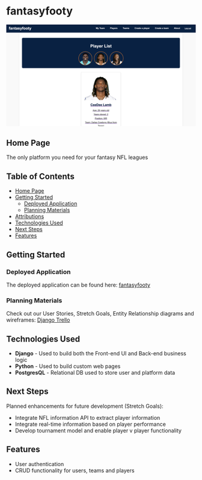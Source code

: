 # fantasyfooty

![Screenshot of application](main_app/static/images/logo.png)

## Home Page

The only platform you need for your fantasy NFL leagues

## Table of Contents

- [Home Page](#Home-Page)
- [Getting Started](#getting-started)
  - [Deployed Application](#deployed-application)
  - [Planning Materials](#planning-materials)
- [Attributions](#attributions)
- [Technologies Used](#technologies-used)
- [Next Steps](#next-steps)
- [Features](#features)

## Getting Started

### Deployed Application

The deployed application can be found here: [fantasyfooty](https://fantasyfooty.onrender.com)

### Planning Materials

Check out our User Stories, Stretch Goals, Entity Relationship diagrams and wireframes: [Django Trello](https://trello.com/b/KOLq485o/fantasyfooty)

## Technologies Used

- **Django** - Used to build both the Front-end UI and Back-end business logic
- **Python** - Used to build custom web pages
- **PostgresQL** - Relational DB used to store user and platform data

## Next Steps

Planned enhancements for future development (Stretch Goals):

- Integrate NFL information API to extract player information
- Integrate real-time information based on player performance
- Develop tournament model and enable player v player functionality

## Features

- User authentication
- CRUD functionality for users, teams and players
